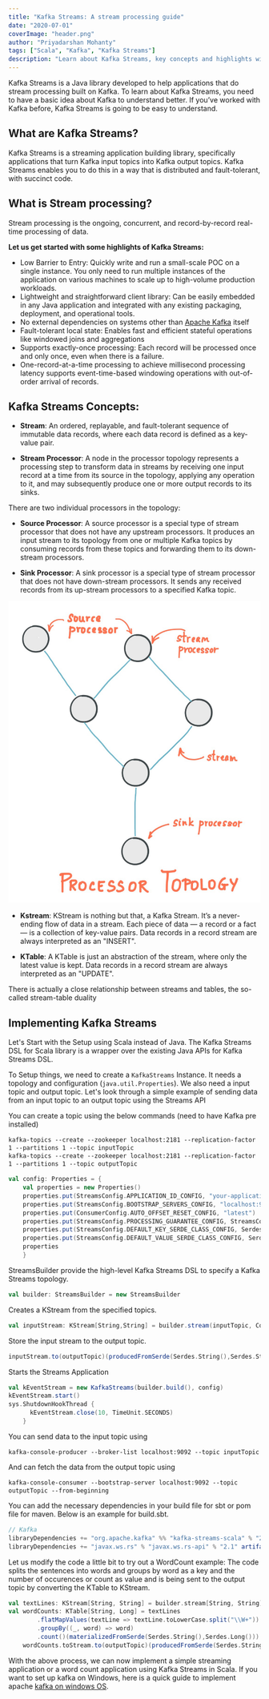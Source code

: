 ```yaml
---
title: "Kafka Streams: A stream processing guide"
date: "2020-07-01"
coverImage: "header.png"
author: "Priyadarshan Mohanty"
tags: ["Scala", "Kafka", "Kafka Streams"]
description: "Learn about Kafka Streams, key concepts and highlights with simple streaming or a word count application using Kafka Streams in Scala"
---
```


Kafka Streams is a Java library developed to help applications that do stream processing built on Kafka. To learn about Kafka Streams, you need to have a basic idea about Kafka to understand better.  If you’ve worked with Kafka before, Kafka Streams is going to be easy to understand.

## What are Kafka Streams?

Kafka Streams is a streaming application building library, specifically applications that turn Kafka input topics into Kafka output topics. Kafka Streams enables you to do this in a way that is distributed and fault-tolerant, with succinct code.

## What is Stream processing?

Stream processing is the ongoing, concurrent, and record-by-record real-time processing of data.

**Let us get started with some highlights of Kafka Streams:**

* Low Barrier to Entry:  Quickly write and run a small-scale POC on a single instance. You only need to run multiple instances of the application on various machines to scale up to high-volume production workloads.
* Lightweight and straightforward client library:  Can be easily embedded in any Java application and integrated with any existing packaging, deployment, and operational tools.
* No external dependencies on systems other than [Apache Kafka](https://en.wikipedia.org/wiki/Apache_Kafka) itself
* Fault-tolerant local state: Enables fast and efficient stateful operations like windowed joins and aggregations
* Supports exactly-once processing: Each record will be processed once and only once, even when there is a failure.
* One-record-at-a-time processing to achieve millisecond processing latency supports event-time-based windowing operations with out-of-order arrival of records.

## Kafka Streams Concepts:

 - **Stream**:  An ordered, replayable, and fault-tolerant sequence of immutable data records, where each data record is defined as a key-value pair.

 - **Stream Processor**:  A node in the processor topology represents a processing step to transform data in streams by receiving one input record at a time from its source in the topology, applying any operation to it, and may subsequently produce one or more output records to its sinks.
  
There are two individual processors in the topology:

 - **Source Processor**: A source processor is a special type of stream processor that does not have any upstream processors. It produces an input stream to its topology from one or multiple Kafka topics by consuming records from these topics and forwarding them to its down-stream processors.
  
 - **Sink Processor**: A sink processor is a special type of stream processor that does not have down-stream processors. It sends any received records from its up-stream processors to a specified Kafka topic.

![Toplogy Example](streams-architecture-topology.jpg)

 - **Kstream**: KStream is nothing but that, a Kafka Stream. It’s a never-ending flow of data in a stream. Each piece of data — a record or a fact — is a collection of key-value pairs. Data records in a record stream are always interpreted as an "INSERT".

 - **KTable**: A KTable is just an abstraction of the stream, where only the latest value is kept. Data records in a record stream are always interpreted as an "UPDATE".

There is actually a close relationship between streams and tables, the so-called stream-table duality


## Implementing Kafka Streams

Let's Start with the Setup using Scala instead of Java. The Kafka Streams DSL for Scala library is a wrapper over the existing Java APIs for Kafka Streams DSL.

To Setup things, we need to create a `KafkaStreams` Instance. It needs a topology and configuration (`java.util.Properties`). We also need a input topic and output topic. Let's look through a simple example of sending data from an input topic to an output topic using the Streams API

You can create a topic using the below commands (need to have Kafka pre installed)

```shell
kafka-topics --create --zookeeper localhost:2181 --replication-factor 1 --partitions 1 --topic inputTopic
kafka-topics --create --zookeeper localhost:2181 --replication-factor 1 --partitions 1 --topic outputTopic
```

```scala
val config: Properties = {
    val properties = new Properties()
    properties.put(StreamsConfig.APPLICATION_ID_CONFIG, "your-application")
    properties.put(StreamsConfig.BOOTSTRAP_SERVERS_CONFIG, "localhost:9092")
    properties.put(ConsumerConfig.AUTO_OFFSET_RESET_CONFIG, "latest")
    properties.put(StreamsConfig.PROCESSING_GUARANTEE_CONFIG, StreamsConfig.EXACTLY_ONCE)
    properties.put(StreamsConfig.DEFAULT_KEY_SERDE_CLASS_CONFIG, Serdes.String())
    properties.put(StreamsConfig.DEFAULT_VALUE_SERDE_CLASS_CONFIG, Serdes.String())
    properties
    }
```

StreamsBuilder provide the high-level Kafka Streams DSL to specify a Kafka Streams topology.

```scala
val builder: StreamsBuilder = new StreamsBuilder
```

Creates a KStream from the specified topics.
```scala
val inputStream: KStream[String,String] = builder.stream(inputTopic, Consumed.`with`(Serdes.String(), Serdes.String()))
```

Store the input stream to the output topic.
```scala
inputStream.to(outputTopic)(producedFromSerde(Serdes.String(),Serdes.String())
```

Starts the Streams Application
```scala
val kEventStream = new KafkaStreams(builder.build(), config)
kEventStream.start()
sys.ShutdownHookThread {
      kEventStream.close(10, TimeUnit.SECONDS)
    }
```

You can send data to the input topic using 

```shell
kafka-console-producer --broker-list localhost:9092 --topic inputTopic
```

And can fetch the data from the output topic using

```shell
kafka-console-consumer --bootstrap-server localhost:9092 --topic outputTopic --from-beginning
```

You can add the necessary dependencies in your build file for sbt or pom file for maven. Below is an example for build.sbt.
```sbt
// Kafka
libraryDependencies += "org.apache.kafka" %% "kafka-streams-scala" % "2.0.0"
libraryDependencies += "javax.ws.rs" % "javax.ws.rs-api" % "2.1" artifacts( Artifact("javax.ws.rs-api", "jar", "jar")) // this is a workaround. There is an upstream dependency that causes trouble in SBT builds.
```

Let us modify the code a little bit to try out a WordCount example:
The code splits the sentences into words and groups by word as a key and the number of occurences or count as value and is being sent to the output topic by converting the KTable to KStream.

```scala
val textLines: KStream[String, String] = builder.stream[String, String](inputTopic)
val wordCounts: KTable[String, Long] = textLines
		.flatMapValues(textLine => textLine.toLowerCase.split("\\W+"))
		.groupBy((_, word) => word)
		.count()(materializedFromSerde(Serdes.String(),Serdes.Long()))
	wordCounts.toStream.to(outputTopic)(producedFromSerde(Serdes.String(),Serdes.Long())
```

With the above process, we can now implement a simple streaming application or a word count application using Kafka Streams in Scala. If you want to set up kafka on Windows, here is a quick guide to implement apache [kafka on windows OS](https://www.loginradius.com/engineering/blog/quick-kafka-installation/). 
